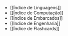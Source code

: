 -  [[Índice de Linguagens]]
‎
- [[Índice de Computação]]
‎
-  [[Índice de Embarcados]]
‎
- [[Índice de Engenharia]]
‎
-  [[Índice de Flashcards]]
